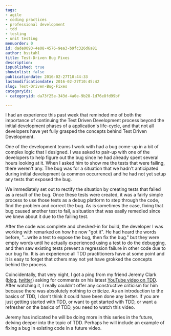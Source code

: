 ```yaml
---
tags:
- agile
- coding practices
- professional development
- tdd
- testing
- unit testing
menuorder: 0
id: dade0093-4e08-4576-9ea3-b9fc326d6a81
author: bsstahl
title: Test-Driven Bug Fixes
description: 
ispublished: true
showinlist: false
publicationdate: 2016-02-27T10:44:33
lastmodificationdate: 2016-02-27T10:45:42
slug: Test-Driven-Bug-Fixes
categoryids:
- categoryid: da73f25e-343d-4a0e-9b28-1d76e8fd99bf

---
```


I had an experience this past week that reminded me of both the importance of continuing the Test Driven Development process beyond the initial development phases of a application's life-cycle, and that not all developers have yet fully grasped the concepts behind Test Driven Development.

One of the development teams I work with had a bug come-up in a bit of complex logic that I designed. I was asked to pair-up with one of the developers to help figure out the bug since he had already spent several hours looking at it. When I asked him to show me the tests that were failing, there weren't any. The bug was for a situation that we hadn't anticipated during initial development (a common occurrence) and he had not yet setup any tests that exposed the bug.

We immediately set out to rectify the situation by creating tests that failed as a result of the bug. Once these tests were created, it was a fairly simple process to use those tests as a debug platform to step through the code, find the problem and correct the bug. As is sometimes the case, fixing that bug caused another test to fail, a situation that was easily remedied since we knew about it due to the failing test.

After the code was complete and checked-in for build, the developer I was working with remarked on how he now "got it". He had heard the words before, "…write a test to expose the bug, then fix the bug." but they were empty words until he actually experienced using a test to do the debugging, and then saw existing tests prevent a regression failure in other code due to our bug fix. It is an experience all TDD practitioners have at some point and it is easy to forget that others may not yet have grokked the concepts behind the process.

Coincidentally, that very night, I got a ping from my friend Jeremy Clark ([blog](http://jeremybytes.blogspot.com), [twitter](http://twitter.com/jeremybytes)) asking for comments on his latest [YouTube video on TDD](https://youtu.be/l4xhTq4qmC0). After watching it, I really couldn't offer any constructive criticism for him because there was absolutely nothing to criticize. As an introduction to the basics of TDD, I don't think it could have been done any better. If you are just getting started with TDD, or want to get started with TDD, or want a refresher on the basics of TDD, you need to watch this video.

Jeremy has indicated he will be doing more in this series in the future, delving deeper into the topic of TDD. Perhaps he will include an example of fixing a bug in existing code in a future video.

